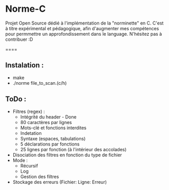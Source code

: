 Norme-C
====

Projet Open Source dédié à l'implémentation de la "norminette" en C. C'est à titre expérimental et pédagogique,
afin d'augmenter mes compétences pour permmettre un approfondissement dans le language.
N'hésitez pas à contribuer :D

====

Instalation :
-------------

 - make
 - ./norme file_to_scan.(c/h)

ToDo :
--------

- Filtres (regex) :
	- Intégrité du header - Done
	- 80 caractères par lignes
	- Mots-clé et fonctions interdites
	- Indetation
	- Syntaxe (espaces, tabulations)
	- 5 déclarations par fonctions
	- 25 lignes par fonction (à l'intérieur des accolades)
- Disociation des filtres en fonction du type de fichier
- Mode :
	- Récursif
	- Log
	- Gestion des filtres
- Stockage des erreurs (Fichier: Ligne: Erreur)
